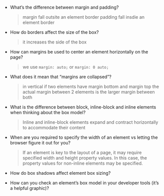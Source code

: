 * What’s the difference between margin and padding?
  > margin fall outsite an element border
  > padding fall insdie an element border

* How do borders affect the size of the box?
  > it increases the side of the box

* How can margins be used to center an element horizontally on the page?
  > we use `margin: auto;` or `margin: 0 auto;`

* What does it mean that “margins are collapsed”?
  > in vertical if two elements have margin bottom and margin top
  > the actual margin between 2 elements is the larger margin between both

* What is the difference between block, inline-block and inline elements when thinking about the box model?
  > Inline and inline-block elements expand and contract horizontally to accommodate their content

* When are you required to specify the width of an element vs letting the browser figure it out for you?
  > If an element is key to the layout of a page, it may require specified width and height property values. In this case, the property values for non-inline elements may be specified.

* How do box shadows affect element box sizing?

* How can you check an element’s box model in your developer tools (it’s a helpful graphic)?
